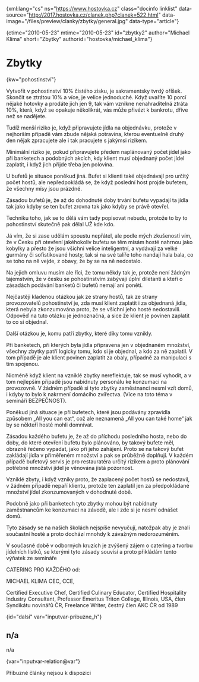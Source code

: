 
{xml:lang="cs" ns="https://www.hostovka.cz" class="docinfo linklist" data-source="http://2017.hostovka.cz/clanek.php?clanek=522.html" data-image="/files/preview/clanky/zbytky/general.jpg" data-type="article"}

{ctime="2010-05-23" mtime="2010-05-23" id="zbytky2" author="Michael Klíma" short="Zbytky" authorid="hostovka/michael_klima"}

# Zbytky

<!-- generated attribute kw by user_udpatekw.sh on 2020-05-07, do not edit -->

{kw="pohostinství"}

Vytvořit v pohostinství 10% čistého zisku, je sakramentsky tvrdý oříšek. Skončit se ztrátou 10% a více, je velice jednoduché. Když uvaříte 10 porcí nějaké hotovky a prodáte jich jen 9, tak vám vznikne nenahraditelná ztráta 10%, která, když se opakuje několikrát, vás může přivézt k bankrotu, dříve než se nadějete.

Tudíž menší riziko je, když připravujete jídla na objednávku, protože v nejhorším případě vám zbude nějaká potravina, kterou eventuelně druhý den nějak zpracujete ale i tak pracujete s jakýmsi rizikem.

Minimální riziko je, pokud připravujete předem naplánovaný počet jídel jako při banketech a podobných akcích, kdy klient musí objednaný počet jídel zaplatit, i když jich přijde třeba jen polovina.

U bufetů je situace poněkud jiná. Bufet si klienti také objednávají pro určitý počet hostů, ale nepředpokládá se, že když poslední host projde bufetem, že všechny mísy jsou prázdné.

Zásadou bufetů je, že až do dohodnuté doby trvání bufetu vypadají ta jídla tak jako kdyby se ten bufet zrovna tak jako kdyby se právě otevřel.

Techniku toho, jak se to dělá vám tady popisovat nebudu, protože to by to pohostinství skutečně pak dělal UŽ kde kdo.

Já vím, že si zase udělám spoustu nepřátel, ale podle mých zkušeností vím, že v Česku při otevření jakéhokoliv bufetu se těm mísám hosté nahrnou jako kobylky a přesto že jsou všichni velice inteligentní, a vydávají za velké gurmány či sofistikované hosty, tak si na své talíře toho nandají hala bala, co se toho na ně vejde, z obavy, že by se na ně nedostalo.

Na jejich omluvu musím ale říci, že tomu někdy tak je, protože není žádným tajemstvím, že v česku se pohostinstvím zabývají úplní diletanti a kteří o zásadách podávání banketů či bufetů nemají ani ponětí.

Nejčastěji kladenou otázkou jak ze strany hostů, tak ze strany provozovatelů pohostinství je, zda musí klient zaplatit i za objednaná jídla, která nebyla zkonzumována proto, že se všichni jeho hosté nedostavili. Odpověď na tuto otázku je jednoznačná, a sice že klient je povinen zaplatit to co si objednal.

Další otázkou je, komu patří zbytky, které díky tomu vznikly.

Při banketech, při kterých byla jídla připravena jen v objednaném množství, všechny zbytky patří logicky tomu, kdo si je objednal, a kdo za ně zaplatil. V tom případě je ale klient povinen zaplatit za obaly, případně za manipulaci s tím spojenou.

Nicméně když klient na vzniklé zbytky nereflektuje, tak se musí vyhodit, a v tom nejlepším případě jsou nabídnuty personálu ke konzumaci na provozovně. V žádném případě si tyto zbytky zaměstnanci nesmí vzít domů, i kdyby to bylo k nakrmení domácího zvířectva. (Více na toto téma v semináři BEZPEČNOST).

Poněkud jiná situace je při bufetech, které jsou podávány zpravidla způsobem „All you can eat“, což ale neznamená „All you can také home“ jak by se někteří hosté mohli domnívat.

Zásadou každého bufetu je, že až do příchodu posledního hosta, nebo do doby, do které otevření bufetu bylo plánováno, by takový bufete měl, obrazně řečeno vypadat, jako při jeho zahájení. Proto se na takový bufet zakládají jídla v přiměřeném množství a pak se průběžně doplňují. V každém případě bufetový servis je pro restauratéra určitý rizikem a proto plánování potřebné množství jídel je věnována jistá pozornost.

Vzniklé zbyty, i když vzniky proto, že zaplacený počet hostů se nedostavil, v žádném případě nepaří klientu, protože ten zaplatil jen za předpokládané množství jídel zkonzumovaných v dohodnuté době.

Podobně jako při banketech tyto zbytky mohou být nabídnuty zaměstnancům ke konzumaci na závodě, ale i zde si je nesmí odnášet domů.

Tyto zásady se na našich školách nejspíše nevyučují, natožpak aby je znali součastní hosté a proto dochází mnohdy k závažným nedorozuměním.

V současné době v odborných kruzích je zvýšený zájem o catering a tvorbu jídelních lístků, se kterými tyto zásady souvisí a proto přikládám tento výňatek ze semináře

CATERING PRO KAŽDÉHO od:

MICHAEL KLIMA CEC, CCE,

Certified Executive Chef, Certified Culinary Educator, Certified Hospitality Industry Consultant, Professor Emeritus Triton College, Illinois, USA, člen Syndikátu novinářů ČR, Freelance Writer, čestný člen AKC ČR od 1989

{id="dalsi" var="inputvar-pribuzne_h"}

## n/a

n/a

{var="inputvar-relation@var"}

Příbuzné články nejsou k dispozici


